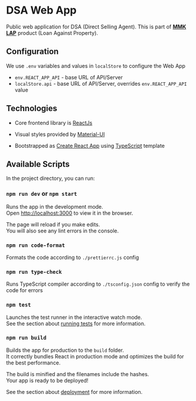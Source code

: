 # DSA Web App 

Public web application for DSA (Direct Selling Agent). 
This is part of **[MMK LAP](https://mymoneykarma.atlassian.net/wiki/spaces/LAP/)** product (Loan Against Property).  

## Configuration

We use `.env` variables and values in `localStore` to configure the Web App

- `env.REACT_APP_API` - base URL of API/Server  
- `localStore.api` - base URL of API/Server, overrides `env.REACT_APP_API` value

## Technologies

- Core frontend library is [ReactJs](https://reactjs.org/)

- Visual styles provided by [Material-UI](https://material-ui.com/)

- Bootstrapped as [Create React App](https://github.com/facebook/create-react-app) using [TypeScript](https://www.typescriptlang.org/) template

## Available Scripts

In the project directory, you can run:

### `npm run dev` or `npm start`

Runs the app in the development mode.\
Open [http://localhost:3000](http://localhost:3000) to view it in the browser.

The page will reload if you make edits.\
You will also see any lint errors in the console.

### `npm run code-format`

Formats the code according to `./prettierrc.js` config

### `npm run type-check`

Runs TypeScript compiler according to `./tsconfig.json` config to verify the code for errors

### `npm test`

Launches the test runner in the interactive watch mode.\
See the section about [running tests](https://facebook.github.io/create-react-app/docs/running-tests) for more information.

### `npm run build`

Builds the app for production to the `build` folder.\
It correctly bundles React in production mode and optimizes the build for the best performance.

The build is minified and the filenames include the hashes.\
Your app is ready to be deployed!

See the section about [deployment](https://facebook.github.io/create-react-app/docs/deployment) for more information.

